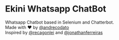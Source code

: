# Ekini Whatsapp ChatBot

Whatsapp Chatbot based in Selenium and Chatterbot.<br>
Made with ❤️ by [@andrecodato](https://github.com/andrecodato)<br>
Inspired by [@recagonlei](https://github.com/recagonlei) and [@jonathanferreiras](https://github.com/jonathanferreiras)
